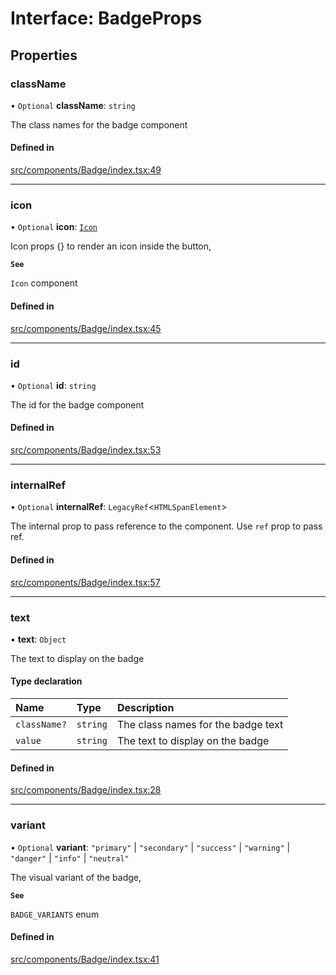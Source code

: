 # Interface: BadgeProps

## Properties

### className

• `Optional` **className**: `string`

The class names for the badge component

#### Defined in

[src/components/Badge/index.tsx:49](https://github.com/emranffl/next-core-ui/blob/81afa89/src/components/Badge/index.tsx#L49)

___

### icon

• `Optional` **icon**: [`Icon`](../modules.md#icon)

Icon props {} to render an icon inside the button,

**`See`**

`Icon` component

#### Defined in

[src/components/Badge/index.tsx:45](https://github.com/emranffl/next-core-ui/blob/81afa89/src/components/Badge/index.tsx#L45)

___

### id

• `Optional` **id**: `string`

The id for the badge component

#### Defined in

[src/components/Badge/index.tsx:53](https://github.com/emranffl/next-core-ui/blob/81afa89/src/components/Badge/index.tsx#L53)

___

### internalRef

• `Optional` **internalRef**: `LegacyRef`<`HTMLSpanElement`\>

The internal prop to pass reference to the component. Use `ref` prop to pass ref.

#### Defined in

[src/components/Badge/index.tsx:57](https://github.com/emranffl/next-core-ui/blob/81afa89/src/components/Badge/index.tsx#L57)

___

### text

• **text**: `Object`

The text to display on the badge

#### Type declaration

| Name | Type | Description |
| :------ | :------ | :------ |
| `className?` | `string` | The class names for the badge text |
| `value` | `string` | The text to display on the badge |

#### Defined in

[src/components/Badge/index.tsx:28](https://github.com/emranffl/next-core-ui/blob/81afa89/src/components/Badge/index.tsx#L28)

___

### variant

• `Optional` **variant**: ``"primary"`` \| ``"secondary"`` \| ``"success"`` \| ``"warning"`` \| ``"danger"`` \| ``"info"`` \| ``"neutral"``

The visual variant of the badge,

**`See`**

`BADGE_VARIANTS` enum

#### Defined in

[src/components/Badge/index.tsx:41](https://github.com/emranffl/next-core-ui/blob/81afa89/src/components/Badge/index.tsx#L41)
